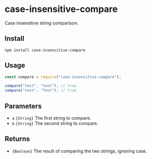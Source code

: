 # case-insensitive-compare

Case insensitive string comparison.

## Install

```
npm install case-insensitive-compare
```

## Usage

```js
const compare = require("case-insensitive-compare");

compare("test", "test"); // true
compare("test", "Test"); // true
```

## Parameters

- `a` `{String}` The first string to compare.
- `b` `{String}` The second string to compare.

## Returns

- `{Boolean}` The result of comparing the two strings, ignoring case.
